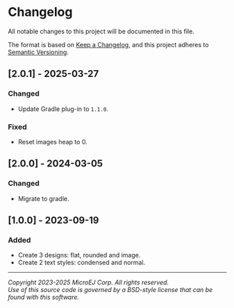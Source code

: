 # Changelog

All notable changes to this project will be documented in this file.

The format is based on [Keep a Changelog](https://keepachangelog.com/en/1.0.0/),
and this project adheres to [Semantic Versioning](https://semver.org/spec/v2.0.0.html).

## [2.0.1] - 2025-03-27

### Changed

- Update Gradle plug-in to `1.1.0`.

### Fixed

- Reset images heap to 0.

## [2.0.0] - 2024-03-05

### Changed

- Migrate to gradle.

## [1.0.0] - 2023-09-19

### Added

- Create 3 designs: flat, rounded and image.
- Create 2 text styles: condensed and normal.

---  
_Copyright 2023-2025 MicroEJ Corp. All rights reserved._  
_Use of this source code is governed by a BSD-style license that can be found with this software._  